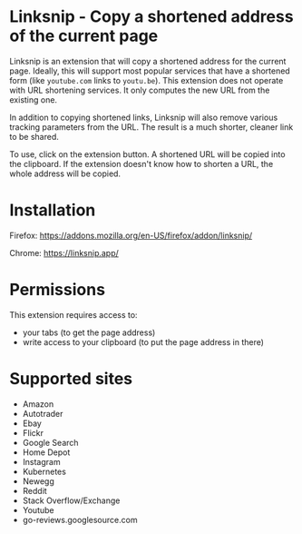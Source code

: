 # Linksnip - Copy a shortened address of the current page

Linksnip is an extension that will copy a shortened address for the
current page.  Ideally, this will support most popular services that
have a shortened form (like `youtube.com` links to `youtu.be`). This
extension does not operate with URL shortening services.  It only
computes the new URL from the existing one.

In addition to copying shortened links, Linksnip will also remove
various tracking parameters from the URL.  The result is a much
shorter, cleaner link to be shared.

To use, click on the extension button.  A shortened URL will be copied
into the clipboard.  If the extension doesn't know how to shorten a
URL, the whole address will be copied.

# Installation

Firefox: https://addons.mozilla.org/en-US/firefox/addon/linksnip/

Chrome: https://linksnip.app/

# Permissions

This extension requires access to:

- your tabs (to get the page address)
- write access to your clipboard (to put the page address in there)

# Supported sites

- Amazon
- Autotrader
- Ebay
- Flickr
- Google Search
- Home Depot
- Instagram
- Kubernetes
- Newegg
- Reddit
- Stack Overflow/Exchange
- Youtube
- go-reviews.googlesource.com
